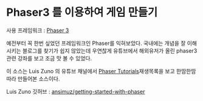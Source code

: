 Phaser3 를 이용하여 게임 만들기
===============================

사용 프레임워크 : [Phaser 3](phaser.io)

예전부터 꼭 한번 싶었던 프레임워크인 Phaser를 익혀보았다.
국내에는 개념을 잘 이해시키는 블로그를 찾기가 쉽지 않았는데
우연찮게 유튜브에서 해외유저가 올린 phaser3 관련 강좌를 보고 조금 맛 볼 수 있었다.

이 소스는 Luis Zuno 의 유튜브 채널에서 [Phaser Tutorials](https://www.youtube.com/watch?v=frRWKxB9Hm0&list=PLDyH9Tk5ZdFzEu_izyqgPFtHJJXkc79no)재생목록을 보고 한땀한땀 따라 만들어본 소스이다.

Luis Zuno 깃허브 : [ansimuz/getting-started-with-phaser](https://github.com/ansimuz/getting-started-with-phaser)
